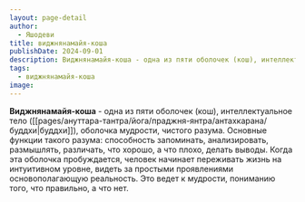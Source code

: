 ```yaml
---
layout: page-detail
author:
  - Яшодеви
title: виджнянамайя-коша
publishDate: 2024-09-01
description: Виджнянамайя-коша - одна из пяти оболочек (кош), интеллектуальное тело (буддхи), оболочка мудрости, чистого разума. Основные функции такого разума способность запоминать, анализировать, размышлять, различать, что хорошо, а что плохо, делать выводы. Когда эта оболочка пробуждается, человек начинает переживать жизнь на интуитивном уровне, видеть за простыми проявлениями основополагающую реальность. Это ведет к мудрости, пониманию того, что правильно, а что нет.
tags:
  - виджнянамайя-коша
image:
---
```

**Виджнянамайя-коша** - одна из пяти оболочек (кош), интеллектуальное тело ([[pages/ануттара-тантра/йога/праджня-янтра/антахкарана/буддхи|буддхи]]), оболочка мудрости, чистого разума. Основные функции такого разума: способность запоминать, анализировать, размышлять, различать, что хорошо, а что плохо, делать выводы. Когда эта оболочка пробуждается, человек начинает переживать жизнь на интуитивном уровне, видеть за простыми проявлениями основополагающую реальность. Это ведет к мудрости, пониманию того, что правильно, а что нет.

